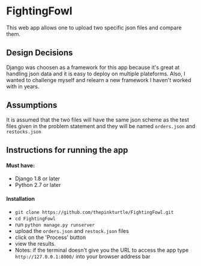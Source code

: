 # FightingFowl
This web app allows one to upload two specific json files and compare them.

## Design Decisions
Django was choosen as a framework for this app because it's great at handling json data and it is easy 
to deploy on multiple plateforms. Also, I wanted to challenge myself and relearn a new framework I haven't 
worked with in years.

## Assumptions
It is assumed that the two files will have the same json scheme as the test files given in the problem statement
and they will be named ``orders.json`` and ``restocks.json``

## Instructions for running the app
#### Must have:
 - Django 1.8 or later
 - Python 2.7 or later

#### Installation
  - ``git clone https://github.com/thepinkturtle/FightingFowl.git``
  - ``cd FightingFowl``
  - run ``python manage.py runserver``
  - upload the ``orders.json`` and ``restock.json`` files
  - click on the 'Process' button
  - view the results. 
  - Notes: if the terminal doesn't give you the URL to access the app type ``http://127.0.0.1:8000/`` into your browser address bar
